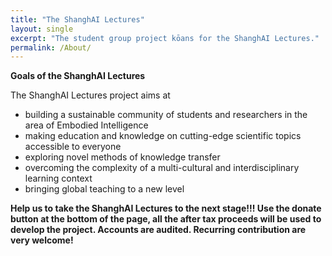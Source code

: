 ```yaml
---
title: "The ShanghAI Lectures"
layout: single
excerpt: "The student group project kōans for the ShanghAI Lectures."
permalink: /About/
---
```

 
**Goals of the ShanghAI Lectures**

The ShanghAI Lectures project aims at

  * building a sustainable community of students and researchers in the area of Embodied Intelligence
  * making education and knowledge on cutting-edge scientific topics accessible to everyone
  * exploring novel methods of knowledge transfer
  * overcoming the complexity of a multi-cultural and interdisciplinary learning context
  * bringing global teaching to a new level
  

**Help us to take the ShanghAI Lectures to the next stage!!! Use the donate button at the bottom of the page, all the after tax proceeds will be used to develop the project. Accounts are audited.  Recurring contribution are very welcome!**
  
 
